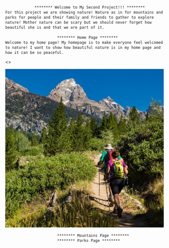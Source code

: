                  ******** Welcome to My Second Project!!! ********
    For this project we are showing nature! Nature as in for mountains and parks for people and their family and friends to gather to explore nature! Mother nature can be scary but we should never forget how beautiful she is and that we are part of it.

                           ******** Home Page ********  
    Welcome to my home page! My homepage is to make everyone feel welcomed to nature! I want to show how beautiful nature is in my home page and how it can be so peaceful.

<>
                  <div class="carousel-item">
                <img src="./extra_fotos/hiking people.jpg" class="d-block w-100" alt="...">
              </div>


                           ******** Mountains Page ********
                           ******** Parks Page ********

